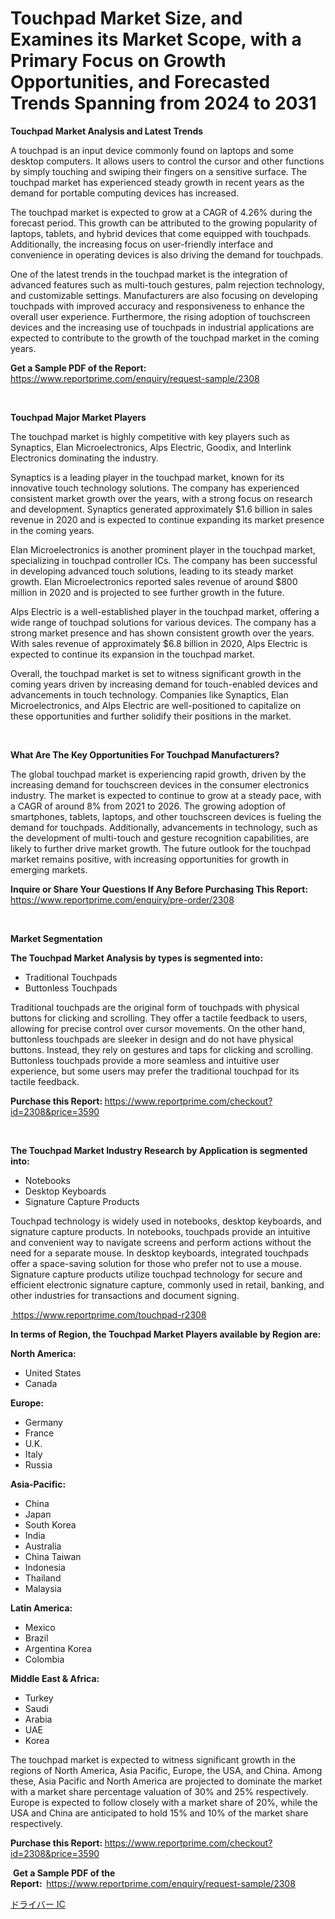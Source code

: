 <p><h1>Touchpad Market Size, and Examines its Market Scope, with a Primary Focus on Growth Opportunities, and Forecasted Trends Spanning from 2024 to 2031</h1></p><p><strong>Touchpad Market Analysis and Latest Trends</strong></p>
<p><p>A touchpad is an input device commonly found on laptops and some desktop computers. It allows users to control the cursor and other functions by simply touching and swiping their fingers on a sensitive surface. The touchpad market has experienced steady growth in recent years as the demand for portable computing devices has increased.</p><p>The touchpad market is expected to grow at a CAGR of 4.26% during the forecast period. This growth can be attributed to the growing popularity of laptops, tablets, and hybrid devices that come equipped with touchpads. Additionally, the increasing focus on user-friendly interface and convenience in operating devices is also driving the demand for touchpads.</p><p>One of the latest trends in the touchpad market is the integration of advanced features such as multi-touch gestures, palm rejection technology, and customizable settings. Manufacturers are also focusing on developing touchpads with improved accuracy and responsiveness to enhance the overall user experience. Furthermore, the rising adoption of touchscreen devices and the increasing use of touchpads in industrial applications are expected to contribute to the growth of the touchpad market in the coming years.</p></p>
<p><strong>Get a Sample PDF of the Report:&nbsp;</strong> <a href="https://www.reportprime.com/enquiry/request-sample/2308">https://www.reportprime.com/enquiry/request-sample/2308</a></p>
<p>&nbsp;</p>
<p><strong>Touchpad Major Market Players</strong></p>
<p><p>The touchpad market is highly competitive with key players such as Synaptics, Elan Microelectronics, Alps Electric, Goodix, and Interlink Electronics dominating the industry. </p><p>Synaptics is a leading player in the touchpad market, known for its innovative touch technology solutions. The company has experienced consistent market growth over the years, with a strong focus on research and development. Synaptics generated approximately $1.6 billion in sales revenue in 2020 and is expected to continue expanding its market presence in the coming years.</p><p>Elan Microelectronics is another prominent player in the touchpad market, specializing in touchpad controller ICs. The company has been successful in developing advanced touch solutions, leading to its steady market growth. Elan Microelectronics reported sales revenue of around $800 million in 2020 and is projected to see further growth in the future.</p><p>Alps Electric is a well-established player in the touchpad market, offering a wide range of touchpad solutions for various devices. The company has a strong market presence and has shown consistent growth over the years. With sales revenue of approximately $6.8 billion in 2020, Alps Electric is expected to continue its expansion in the touchpad market.</p><p>Overall, the touchpad market is set to witness significant growth in the coming years driven by increasing demand for touch-enabled devices and advancements in touch technology. Companies like Synaptics, Elan Microelectronics, and Alps Electric are well-positioned to capitalize on these opportunities and further solidify their positions in the market.</p></p>
<p>&nbsp;</p>
<p><strong>What Are The Key Opportunities For Touchpad Manufacturers?</strong></p>
<p><p>The global touchpad market is experiencing rapid growth, driven by the increasing demand for touchscreen devices in the consumer electronics industry. The market is expected to continue to grow at a steady pace, with a CAGR of around 8% from 2021 to 2026. The growing adoption of smartphones, tablets, laptops, and other touchscreen devices is fueling the demand for touchpads. Additionally, advancements in technology, such as the development of multi-touch and gesture recognition capabilities, are likely to further drive market growth. The future outlook for the touchpad market remains positive, with increasing opportunities for growth in emerging markets.</p></p>
<p><strong>Inquire or Share Your Questions If Any Before Purchasing This Report:</strong> <a href="https://www.reportprime.com/enquiry/pre-order/2308">https://www.reportprime.com/enquiry/pre-order/2308</a></p>
<p>&nbsp;</p>
<p><strong>Market Segmentation</strong></p>
<p><strong>The Touchpad Market Analysis by types is segmented into:</strong></p>
<p><ul><li>Traditional Touchpads</li><li>Buttonless Touchpads</li></ul></p>
<p><p>Traditional touchpads are the original form of touchpads with physical buttons for clicking and scrolling. They offer a tactile feedback to users, allowing for precise control over cursor movements. On the other hand, buttonless touchpads are sleeker in design and do not have physical buttons. Instead, they rely on gestures and taps for clicking and scrolling. Buttonless touchpads provide a more seamless and intuitive user experience, but some users may prefer the traditional touchpad for its tactile feedback.</p></p>
<p><strong>Purchase this Report:&nbsp;</strong><a href="https://www.reportprime.com/checkout?id=2308&price=3590">https://www.reportprime.com/checkout?id=2308&price=3590</a></p>
<p>&nbsp;</p>
<p><strong>The Touchpad Market Industry Research by Application is segmented into:</strong></p>
<p><ul><li>Notebooks</li><li>Desktop Keyboards</li><li>Signature Capture Products</li></ul></p>
<p><p>Touchpad technology is widely used in notebooks, desktop keyboards, and signature capture products. In notebooks, touchpads provide an intuitive and convenient way to navigate screens and perform actions without the need for a separate mouse. In desktop keyboards, integrated touchpads offer a space-saving solution for those who prefer not to use a mouse. Signature capture products utilize touchpad technology for secure and efficient electronic signature capture, commonly used in retail, banking, and other industries for transactions and document signing.</p></p>
<p><a href="https://www.reportprime.com/touchpad-r2308">&nbsp;https://www.reportprime.com/touchpad-r2308</a></p>
<p><strong>In terms of Region, the Touchpad Market Players available by Region are:</strong></p>
<p>
    <p> <strong> North America: </strong>
        <ul>
            <li>United States</li>
            <li>Canada</li>
        </ul>
        </p> 
    <p> <strong> Europe: </strong>
        <ul>
            <li>Germany</li>
            <li>France</li>
            <li>U.K.</li>
            <li>Italy</li>
            <li>Russia</li>
        </ul>
        </p> 
    <p> <strong> Asia-Pacific: </strong>
        <ul>
            <li>China</li>
            <li>Japan</li>
            <li>South Korea</li>
            <li>India</li>
            <li>Australia</li>
            <li>China Taiwan</li>
            <li>Indonesia</li>
            <li>Thailand</li>
            <li>Malaysia</li>
        </ul>
        </p> 
    <p> <strong> Latin America: </strong>
        <ul>
            <li>Mexico</li>
            <li>Brazil</li>
            <li>Argentina Korea</li>
            <li>Colombia</li>
        </ul>
        </p> 
    <p> <strong> Middle East & Africa: </strong>
        <ul>
            <li>Turkey</li>
            <li>Saudi</li>
            <li>Arabia</li>
            <li>UAE</li>
            <li>Korea</li>
        </ul>
    </p>
    </p>
<p><p>The touchpad market is expected to witness significant growth in the regions of North America, Asia Pacific, Europe, the USA, and China. Among these, Asia Pacific and North America are projected to dominate the market with a market share percentage valuation of 30% and 25% respectively. Europe is expected to follow closely with a market share of 20%, while the USA and China are anticipated to hold 15% and 10% of the market share respectively.</p></p>
<p><strong>Purchase this Report: </strong><a href="https://www.reportprime.com/checkout?id=2308&price=3590">https://www.reportprime.com/checkout?id=2308&price=3590</a></p>
<p>&nbsp;<strong>Get a Sample PDF of the Report:&nbsp;&nbsp;</strong><a href="https://www.reportprime.com/enquiry/request-sample/2308">https://www.reportprime.com/enquiry/request-sample/2308</a></p>
<p><strong></strong></p>
<p><p><a href="https://github.com/SantosDicki04/Market-Research-Report-List-1/blob/main/302865076532.md">ドライバー IC</a></p></p>